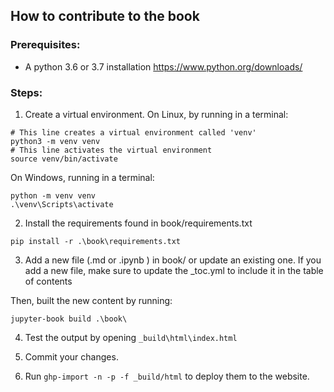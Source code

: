 ## How to contribute to the book

### Prerequisites:
- A python 3.6 or 3.7 installation https://www.python.org/downloads/

### Steps: 
1. Create a virtual environment. 
On Linux, by running in a terminal:
```
# This line creates a virtual environment called 'venv'
python3 -m venv venv 
# This line activates the virtual environment 
source venv/bin/activate 
```

On Windows, running in a terminal:
```
python -m venv venv
.\venv\Scripts\activate
```
2. Install the requirements found in book/requirements.txt
```
pip install -r .\book\requirements.txt
```

3. Add a new file (.md or .ipynb ) in book/ or update an existing one. 
If you add a new file, make sure to update the _toc.yml to include it in the table of contents

Then, built the new content by running:
```
jupyter-book build .\book\
```

4. Test the output by opening `_build\html\index.html`

5. Commit your changes.

6. Run `ghp-import -n -p -f _build/html` to deploy them to the website.